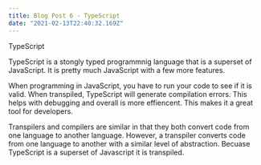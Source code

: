 ```yaml
---
title: Blog Post 6 - TypeScript
date: "2021-02-13T22:40:32.169Z"
---
```


TypeScript

TypeScript is a stongly typed programmnig language that is a superset of JavaScript. It is pretty much JavaScript with a few more features. 

When programming in JavaScript, you have to run your code to see if it is valid. When transpiled, TypeScript will generate compilation errors. This helps with debugging and overall is more effiencent. This makes it a great tool for developers.

Transpilers and compilers are similar in that they both convert code from one language to another language. However, a transpiler converts code from one language to another with a similar level of abstraction. Becuase TypeScript is a superset of Javascript it is transpiled. 
